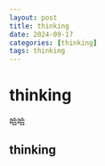 ```yaml
---
layout: post
title: thinking
date: 2024-09-17
categories: [thinking]
tags: thinking
---
```

<!--more-->

# thinking

哈哈

## thinking
